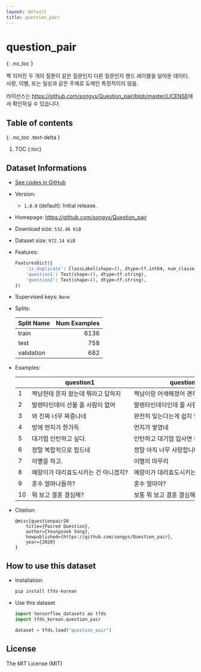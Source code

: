 ```yaml
---
layout: default
title: question_pair
---
```


# question_pair
{: .no_toc }

짝 지어진 두 개의 질문이 같은 질문인지 다른 질문인지 핸드 레이블을 달아둔 데이터.
사랑, 이별, 또는 일상과 같은 주제로 도메인 특정적이지 않음.

라이선스는 <https://github.com/songys/Question_pair/blob/master/LICENSE>에서 확인하실 수 있습니다.

## Table of contents
{: .no_toc .text-delta }

1. TOC
{:toc}

## Dataset Informations

* [See codes in GitHub](https://github.com/jeongukjae/tfds-korean/blob/main/tfds_korean/question_pair/question_pair.py)
* Version:
  * `1.0.0` (default): Initial release.
* Homepage: <https://github.com/songys/Question_pair>
* Download size: `532.46 KiB`
* Dataset size: `972.14 KiB`
* Features:

  ```python
  FeaturesDict({
      'is_duplicate': ClassLabel(shape=(), dtype=tf.int64, num_classes=2),
      'question1': Text(shape=(), dtype=tf.string),
      'question2': Text(shape=(), dtype=tf.string),
  })
  ```

* Supervised keys: `None`
* Splits:

  | Split Name | Num Examples        |
  |------------|--------------------:|
  |train  |6136|
  |test  |758|
  |validation  |682|

* Examples:

  | |question1|question2|is_duplicate|
  |---|---|---|---|
  |1|짝남한테 문자 왔는데 뭐라고 답하지|짝남이랑 어색해졌어 괜히 너무 나댔나|1|
  |2|발렌타인데이 선물 줄 사람이 없어|발렌타인데이인데 줄 사람이 없어|0|
  |3|와 진짜 너무 짜증나네|완전히 잊는다는게 쉽지 않네|1|
  |4|방에 먼지가 한가득|먼지가 쌓였네|0|
  |5|대기업 인턴하고 싶다.|인턴하고 대기업 입사면 좋겠다.|1|
  |6|정말 복합적으로 힘드네|정말 아직 너무 사랑합니다 잡고 싶습니다|1|
  |7|이별을 하고.|이별의 마무리|1|
  |8|예랑이가 대리효도시키는 건 아니겠지?|예랑이가 대리효도시키는 건 아니겠지?|0|
  |9|혼수 얼마나들까?|혼수 얼마야?|0|
  |10|뭐 보고 결혼 결심해?|보통 뭐 보고 결혼 결심해?|0|

* Citation:

  ```text
  @misc{questionpair20
      title={Paired Question},
      author={Youngsook Song},
      howpublished={https://github.com/songys/Question_pair},
      year={2020}
  }
  ```

## How to use this dataset

* Installation:

  ```sh
  pip install tfds-korean
  ```

* Use this dataset

  ```python
  import tensorflow_datasets as tfds
  import tfds_korean.question_pair

  dataset = tfds.load("question_pair")
  ```

## License

The MIT License (MIT)

<style> td {white-space: nowrap;} </style>
